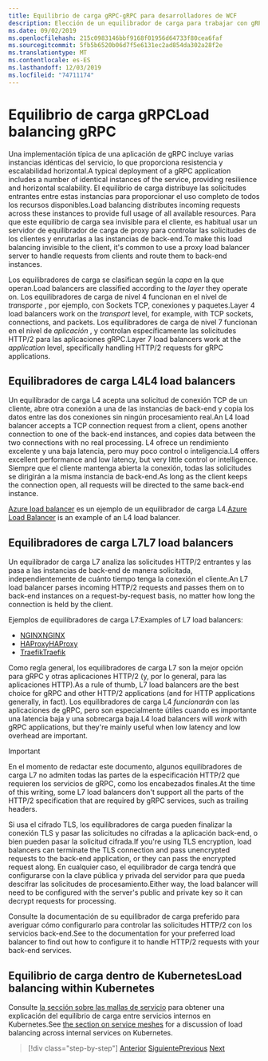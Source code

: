 ```yaml
---
title: Equilibrio de carga gRPC-gRPC para desarrolladores de WCF
description: Elección de un equilibrador de carga para trabajar con gRPC Services.
ms.date: 09/02/2019
ms.openlocfilehash: 215c0983146bbf9168f01956d64733f80cea6faf
ms.sourcegitcommit: 5fb5b6520b06d7f5e6131ec2ad854da302a28f2e
ms.translationtype: MT
ms.contentlocale: es-ES
ms.lasthandoff: 12/03/2019
ms.locfileid: "74711174"
---
```

# <a name="load-balancing-grpc"></a><span data-ttu-id="6e634-103">Equilibrio de carga gRPC</span><span class="sxs-lookup"><span data-stu-id="6e634-103">Load balancing gRPC</span></span>

<span data-ttu-id="6e634-104">Una implementación típica de una aplicación de gRPC incluye varias instancias idénticas del servicio, lo que proporciona resistencia y escalabilidad horizontal.</span><span class="sxs-lookup"><span data-stu-id="6e634-104">A typical deployment of a gRPC application includes a number of identical instances of the service, providing resilience and horizontal scalability.</span></span> <span data-ttu-id="6e634-105">El equilibrio de carga distribuye las solicitudes entrantes entre estas instancias para proporcionar el uso completo de todos los recursos disponibles.</span><span class="sxs-lookup"><span data-stu-id="6e634-105">Load balancing distributes incoming requests across these instances to provide full usage of all available resources.</span></span> <span data-ttu-id="6e634-106">Para que este equilibrio de carga sea invisible para el cliente, es habitual usar un servidor de equilibrador de carga de proxy para controlar las solicitudes de los clientes y enrutarlas a las instancias de back-end.</span><span class="sxs-lookup"><span data-stu-id="6e634-106">To make this load balancing invisible to the client, it's common to use a proxy load balancer server to handle requests from clients and route them to back-end instances.</span></span>

<span data-ttu-id="6e634-107">Los equilibradores de carga se clasifican según la *capa* en la que operan.</span><span class="sxs-lookup"><span data-stu-id="6e634-107">Load balancers are classified according to the *layer* they operate on.</span></span> <span data-ttu-id="6e634-108">Los equilibradores de carga de nivel 4 funcionan en el nivel de *transporte* , por ejemplo, con Sockets TCP, conexiones y paquetes.</span><span class="sxs-lookup"><span data-stu-id="6e634-108">Layer 4 load balancers work on the *transport* level, for example, with TCP sockets, connections, and packets.</span></span> <span data-ttu-id="6e634-109">Los equilibradores de carga de nivel 7 funcionan en el nivel de *aplicación* , y controlan específicamente las solicitudes HTTP/2 para las aplicaciones gRPC.</span><span class="sxs-lookup"><span data-stu-id="6e634-109">Layer 7 load balancers work at the *application* level, specifically handling HTTP/2 requests for gRPC applications.</span></span>

## <a name="l4-load-balancers"></a><span data-ttu-id="6e634-110">Equilibradores de carga L4</span><span class="sxs-lookup"><span data-stu-id="6e634-110">L4 load balancers</span></span>

<span data-ttu-id="6e634-111">Un equilibrador de carga L4 acepta una solicitud de conexión TCP de un cliente, abre otra conexión a una de las instancias de back-end y copia los datos entre las dos conexiones sin ningún procesamiento real.</span><span class="sxs-lookup"><span data-stu-id="6e634-111">An L4 load balancer accepts a TCP connection request from a client, opens another connection to one of the back-end instances, and copies data between the two connections with no real processing.</span></span> <span data-ttu-id="6e634-112">L4 ofrece un rendimiento excelente y una baja latencia, pero muy poco control o inteligencia.</span><span class="sxs-lookup"><span data-stu-id="6e634-112">L4 offers excellent performance and low latency, but very little control or intelligence.</span></span> <span data-ttu-id="6e634-113">Siempre que el cliente mantenga abierta la conexión, todas las solicitudes se dirigirán a la misma instancia de back-end.</span><span class="sxs-lookup"><span data-stu-id="6e634-113">As long as the client keeps the connection open, all requests will be directed to the same back-end instance.</span></span>

 <span data-ttu-id="6e634-114">[Azure load balancer](https://azure.microsoft.com/services/load-balancer/) es un ejemplo de un equilibrador de carga L4.</span><span class="sxs-lookup"><span data-stu-id="6e634-114">[Azure Load Balancer](https://azure.microsoft.com/services/load-balancer/) is an example of an L4 load balancer.</span></span>

## <a name="l7-load-balancers"></a><span data-ttu-id="6e634-115">Equilibradores de carga L7</span><span class="sxs-lookup"><span data-stu-id="6e634-115">L7 load balancers</span></span>

<span data-ttu-id="6e634-116">Un equilibrador de carga L7 analiza las solicitudes HTTP/2 entrantes y las pasa a las instancias de back-end de manera solicitada, independientemente de cuánto tiempo tenga la conexión el cliente.</span><span class="sxs-lookup"><span data-stu-id="6e634-116">An L7 load balancer parses incoming HTTP/2 requests and passes them on to back-end instances on a request-by-request basis, no matter how long the connection is held by the client.</span></span>

<span data-ttu-id="6e634-117">Ejemplos de equilibradores de carga L7:</span><span class="sxs-lookup"><span data-stu-id="6e634-117">Examples of L7 load balancers:</span></span>

- [<span data-ttu-id="6e634-118">NGINX</span><span class="sxs-lookup"><span data-stu-id="6e634-118">NGINX</span></span>](https://www.nginx.com/)
- [<span data-ttu-id="6e634-119">HAProxy</span><span class="sxs-lookup"><span data-stu-id="6e634-119">HAProxy</span></span>](https://www.haproxy.com/)
- [<span data-ttu-id="6e634-120">Traefik</span><span class="sxs-lookup"><span data-stu-id="6e634-120">Traefik</span></span>](https://traefik.io/)

<span data-ttu-id="6e634-121">Como regla general, los equilibradores de carga L7 son la mejor opción para gRPC y otras aplicaciones HTTP/2 (y, por lo general, para las aplicaciones HTTP).</span><span class="sxs-lookup"><span data-stu-id="6e634-121">As a rule of thumb, L7 load balancers are the best choice for gRPC and other HTTP/2 applications (and for HTTP applications generally, in fact).</span></span> <span data-ttu-id="6e634-122">Los equilibradores de carga L4 *funcionarán* con las aplicaciones de gRPC, pero son especialmente útiles cuando es importante una latencia baja y una sobrecarga baja.</span><span class="sxs-lookup"><span data-stu-id="6e634-122">L4 load balancers will *work* with gRPC applications, but they're mainly useful when low latency and low overhead are important.</span></span>

> [!IMPORTANT]
> <span data-ttu-id="6e634-123">En el momento de redactar este documento, algunos equilibradores de carga L7 no admiten todas las partes de la especificación HTTP/2 que requieren los servicios de gRPC, como los encabezados finales.</span><span class="sxs-lookup"><span data-stu-id="6e634-123">At the time of this writing, some L7 load balancers don't support all the parts of the HTTP/2 specification that are required by gRPC services, such as trailing headers.</span></span>

<span data-ttu-id="6e634-124">Si usa el cifrado TLS, los equilibradores de carga pueden finalizar la conexión TLS y pasar las solicitudes no cifradas a la aplicación back-end, o bien pueden pasar la solicitud cifrada.</span><span class="sxs-lookup"><span data-stu-id="6e634-124">If you're using TLS encryption, load balancers can terminate the TLS connection and pass unencrypted requests to the back-end application, or they can pass the encrypted request along.</span></span> <span data-ttu-id="6e634-125">En cualquier caso, el equilibrador de carga tendrá que configurarse con la clave pública y privada del servidor para que pueda descifrar las solicitudes de procesamiento.</span><span class="sxs-lookup"><span data-stu-id="6e634-125">Either way, the load balancer will need to be configured with the server's public and private key so it can decrypt requests for processing.</span></span>

<span data-ttu-id="6e634-126">Consulte la documentación de su equilibrador de carga preferido para averiguar cómo configurarlo para controlar las solicitudes HTTP/2 con los servicios back-end.</span><span class="sxs-lookup"><span data-stu-id="6e634-126">See to the documentation for your preferred load balancer to find out how to configure it to handle HTTP/2 requests with your back-end services.</span></span>

## <a name="load-balancing-within-kubernetes"></a><span data-ttu-id="6e634-127">Equilibrio de carga dentro de Kubernetes</span><span class="sxs-lookup"><span data-stu-id="6e634-127">Load balancing within Kubernetes</span></span>

<span data-ttu-id="6e634-128">Consulte [la sección sobre las mallas de servicio](service-mesh.md) para obtener una explicación del equilibrio de carga entre servicios internos en Kubernetes.</span><span class="sxs-lookup"><span data-stu-id="6e634-128">See [the section on service meshes](service-mesh.md) for a discussion of load balancing across internal services on Kubernetes.</span></span>

>[!div class="step-by-step"]
><span data-ttu-id="6e634-129">[Anterior](service-mesh.md)
>[Siguiente](application-performance-management.md)</span><span class="sxs-lookup"><span data-stu-id="6e634-129">[Previous](service-mesh.md)
[Next](application-performance-management.md)</span></span>
